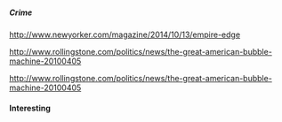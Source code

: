
##### Crime

http://www.newyorker.com/magazine/2014/10/13/empire-edge

http://www.rollingstone.com/politics/news/the-great-american-bubble-machine-20100405

http://www.rollingstone.com/politics/news/the-great-american-bubble-machine-20100405

#### Interesting

